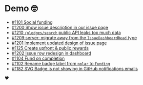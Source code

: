 # Demo 🤓

<!-- POLAR type=issues id=jlaerbca org=polarsource repo=polar limit=10 sort=recently_updated -->

* [#1101 Social funding](https://github.com/polarsource/polar/issues/1101)
* [#1200 Show issue description in our issue page](https://github.com/polarsource/polar/issues/1200)
* [#1210 `/pledges/search` public API leaks too much data](https://github.com/polarsource/polar/issues/1210)
* [#1209 server: migrate away from the `IssueDashboardRead` type](https://github.com/polarsource/polar/issues/1209)
* [#1201 Implement updated design of issue page](https://github.com/polarsource/polar/issues/1201)
* [#1125 Create upfront & public rewards](https://github.com/polarsource/polar/issues/1125)
* [#1202 Issue row redesign in dashboard](https://github.com/polarsource/polar/issues/1202)
* [#1104 Fund on completion ](https://github.com/polarsource/polar/issues/1104)
* [#1102 Rename badge label from `polar` to `Funding`](https://github.com/polarsource/polar/issues/1102)
* [#1182 SVG Badge is not showing in GitHub notifications emails ](https://github.com/polarsource/polar/issues/1182)

<!-- POLAR-END id=jlaerbca -->

❤️